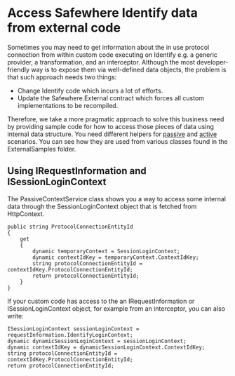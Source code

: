 # Access Safewhere Identify data from external code

Sometimes you may need to get information about the in use protocol connection from within custom code executing on Identify e.g. a generic provider, a transformation, and an interceptor.
Although the most developer-friendly way is to expose them via well-defined data objects, the problem is that such approach needs two things:

- Change Identify code which incurs a lot of efforts.
- Update the Safewhere.External contract which forces all custom implementations to be recompiled.

Therefore, we take a more pragmatic approach to solve this business need by providing sample code for how to access those pieces of data using internal data structure.
You need different helpers for [passive](../ExternalSamples/PassiveContextService.cs) and [active](../ExternalSamples/ActiveContextService.cs) scenarios. You can see how they are used from various classes found in the ExternalSamples folder.

## Using IRequestInformation and ISessionLoginContext

The PassiveContextService class shows you a way to access some internal data through the SessionLoginContext object that is fetched from HttpContext.

```CSharp
public string ProtocolConnectionEntityId
{
    get
    {
        dynamic temporaryContext = SessionLoginContext;
        dynamic contextIdKey = temporaryContext.ContextIdKey;
        string protocolConnectionEntityId = contextIdKey.ProtocolConnectionEntityId;
        return protocolConnectionEntityId;
    }
}
```

If your custom code has access to the an IRequestInformation or ISessionLoginContext object, for example from an interceptor, you can also write:

```CSharp
ISessionLoginContext sessionLoginContext = requestInformation.IdentifyLoginContext;
dynamic dynamicSessionLoginContext = sessionLoginContext;
dynamic contextIdKey = dynamicSessionLoginContext.ContextIdKey;
string protocolConnectionEntityId = contextIdKey.ProtocolConnectionEntityId;
return protocolConnectionEntityId;
```
